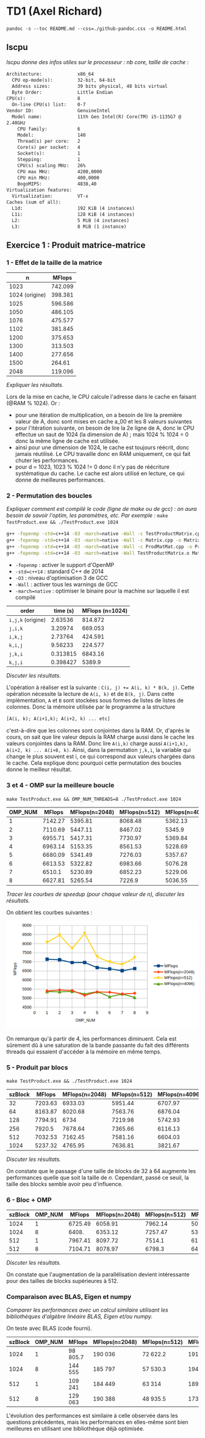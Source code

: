 # TD1 (Axel Richard)

`pandoc -s --toc README.md --css=./github-pandoc.css -o README.html`

## lscpu

*lscpu donne des infos utiles sur le processeur : nb core, taille de cache :*

```
Architecture:             x86_64
  CPU op-mode(s):         32-bit, 64-bit
  Address sizes:          39 bits physical, 48 bits virtual
  Byte Order:             Little Endian
CPU(s):                   8
  On-line CPU(s) list:    0-7
Vendor ID:                GenuineIntel
  Model name:             11th Gen Intel(R) Core(TM) i5-1135G7 @ 2.40GHz
    CPU family:           6
    Model:                140
    Thread(s) per core:   2
    Core(s) per socket:   4
    Socket(s):            1
    Stepping:             1
    CPU(s) scaling MHz:   26%
    CPU max MHz:          4200,0000
    CPU min MHz:          400,0000
    BogoMIPS:             4838,40
Virtualization features:  
  Virtualization:         VT-x
Caches (sum of all):      
  L1d:                    192 KiB (4 instances)
  L1i:                    128 KiB (4 instances)
  L2:                     5 MiB (4 instances)
  L3:                     8 MiB (1 instance)
```

## Exercice 1 : Produit matrice-matrice

### 1 - Effet de la taille de la matrice

  | n              | MFlops  |
  | -------------- | ------- |
  | 1023           | 742.099 |
  | 1024 (origine) | 398.381 |
  | 1025           | 596.586 |
  | 1050           | 486.105 |
  | 1076           | 475.577 |
  | 1102           | 381.845 |
  | 1200           | 375.653 |
  | 1300           | 313.503 |
  | 1400           | 277.656 |
  | 1500           | 264.61  |
  | 2048           | 119.096 |

*Expliquer les résultats.*

Lors de la mise en cache, le CPU calcule l'adresse dans le cache en faisant (@RAM % 1024). Or :
* pour une itération de multiplication, on a besoin de lire la première valeur de A, donc sont mises en cache a_00 et les 8 valeurs suivantes
* pour l'itération suivante, on besoin de lire la 2e ligne de A, donc le CPU effectue un saut de 1024 (la dimension de A) ; mais 1024 % 1024 = 0 donc la même ligne de cache est utilisée.
* ainsi pour une dimension de 1024, le cache est toujours réécrit, donc jamais réutilisé. Le CPU travaille donc en RAM uniquement, ce qui fait chuter les performances.
* pour d = 1023, 1023 % 1024 != 0 donc il n'y pas de réécriture systématique du cache. Le cache est alors utilisé en lecture, ce qui donne de meilleures performances.

### 2 - Permutation des boucles

*Expliquer comment est compilé le code (ligne de make ou de gcc) : on aura besoin de savoir l'optim, les paramètres, etc. Par exemple :*
`make TestProduct.exe && ./TestProduct.exe 1024`

```bash
g++ -fopenmp -std=c++14 -O3 -march=native -Wall -c TestProductMatrix.cpp -o TestProductMatrix.o
g++ -fopenmp -std=c++14 -O3 -march=native -Wall -c Matrix.cpp -o Matrix.o
g++ -fopenmp -std=c++14 -O3 -march=native -Wall -c ProdMatMat.cpp -o ProdMatMat.o
g++ -fopenmp -std=c++14 -O3 -march=native -Wall TestProductMatrix.o Matrix.hpp Matrix.o ProdMatMat.o -o TestProductMatrix.exe -lpthread
```

* `-fopenmp` : activer le support d'OpenMP
* `-std=c++14` : standard C++ de 2014
* `-O3` : niveau d'optimisation 3 de GCC
* `-Wall` : activer tous les warnings de GCC
* `-march=native` : optimiser le binaire pour la machine sur laquelle il est compilé

| order             | time (s) | MFlops (n=1024) |
| ----------------- | -------- | --------------- |
| `i,j,k` (origine) | 2.63536  | 814.872         |
| `j,i,k`           | 3.20974  | 669.053         |
| `i,k,j`           | 2.73764  | 424.591         |
| `k,i,j`           | 9.56233  | 224.577         |
| `j,k,i`           | 0.313815 | 6843.16         |
| `k,j,i`           | 0.398427 | 5389.9          |


*Discuter les résultats.*

L'opération  à réaliser est la suivante : `C(i, j) += A(i, k) * B(k, j)`. Cette opération nécessite la lecture de `A(i, k)` et de `B(k, j)`. Dans cette implémentation, `A` et `B` sont stockées sous formes de listes de listes de colonnes. Donc la mémoire utilisée par le programme a la structure
```txt
[A(i, k); A(i+1,k); A(i+2, k) ... etc]
```
c'est-à-dire que les colonnes sont conjointes dans la RAM.
Or, d'après le cours, on sait que lire valeur depuis la RAM charge aussi  dans le cache les valeurs conjointes dans la RAM. Donc lire `A(i,k)` charge aussi `A(i+1,k), A(i+2, k) ... A(i+8, k)`. 
Ainsi, dans la permutation `j,k,i`, la variable qui change le plus souvent est i, ce qui correspond aux valeurs chargées dans le cache. Cela explique donc pourquoi cette permutation des boucles donne le meilleur résultat.

### 3 et 4 - OMP sur la meilleure boucle

`make TestProduct.exe && OMP_NUM_THREADS=8 ./TestProduct.exe 1024`

| OMP_NUM | MFlops  | MFlops(n=2048) | MFlops(n=512) | MFlops(n=4096) |
| ------- | ------- | -------------- | ------------- | -------------- |
| 1       | 7142.27 | 5395.81        | 8068.48       | 5362.13        |
| 2       | 7110.69 | 5447.11        | 8467.02       | 5345.9         |
| 3       | 6955.71 | 5417.31        | 7730.97       | 5369.84        |
| 4       | 6963.14 | 5153.35        | 8561.53       | 5228.69        |
| 5       | 6680.09 | 5341.49        | 7276.03       | 5357.67        |
| 6       | 6613.53 | 5322.82        | 6983.66       | 5076.28        |
| 7       | 6510.1  | 5230.89        | 6852.23       | 5229.06        |
| 8       | 6627.81 | 5265.54        | 7226.9        | 5036.55        |

*Tracer les courbes de speedup (pour chaque valeur de n), discuter les résultats.*

On obtient les courbes suivantes : 

![courbes question 3 et 4](ex1_q3.png)

On remarque qu'à partir de 4, les performances diminuent. Cela est sûrement dû à une saturation de la bande passante du fait des différents threads qui essaient d'accéder à la mémoire en même temps.

### 5 - Produit par blocs

`make TestProduct.exe && ./TestProduct.exe 1024`

| szBlock | MFlops  | MFlops(n=2048) | MFlops(n=512) | MFlops(n=4096) |
| ------- | ------- | -------------- | ------------- | -------------- |
| 32      | 7203.63 | 6933.03        | 5951.44       | 6707.97        |
| 64      | 8163.87 | 8020.68        | 7563.76       | 6876.04        |
| 128     | 7794.91 | 6734           | 7219.98       | 5742.93        |
| 256     | 7920.5  | 7678.64        | 7365.66       | 6116.13        |
| 512     | 7032.53 | 7162.45        | 7581.16       | 6604.03        |
| 1024    | 5237.32 | 4765.95        | 7636.81       | 3821.67        |

*Discuter les résultats.*

On constate que le passage d'une taille de blocks de 32 à 64 augmente les performances quelle que soit la taille de _n_. Cependant, passé ce seuil, la taille des blocks semble avoir peu d'influence.

### 6 - Bloc + OMP


| szBlock | OMP_NUM | MFlops  | MFlops(n=2048) | MFlops(n=512) | MFlops(n=4096) |
| ------- | ------- | ------- | -------------- | ------------- | -------------- |
| 1024    | 1       | 6725.49 | 6058.91        | 7962.14       | 5060.07        |
| 1024    | 8       | 6408.   | 6353.12        | 7257.47       | 5351.71        |
| 512     | 1       | 7967.41 | 8097.72        | 7514.1        | 6158.58        |
| 512     | 8       | 7104.71 | 8078.97        | 6798.3        | 6417.03        |

*Discuter les résultats.*

On constate que l'augmentation de la parallélisation devient intéressante pour des tailles de blocks supérieures à 512.

### Comparaison avec BLAS, Eigen et numpy

*Comparer les performances avec un calcul similaire utilisant les bibliothèques d'algèbre linéaire BLAS, Eigen et/ou numpy.*

On teste avec BLAS (code fourni).

| szBlock | OMP_NUM | MFlops   | MFlops(n=2048) | MFlops(n=512) | MFlops(n=4096) |
| ------- | ------- | -------- | -------------- | ------------- | -------------- |
| 1024    | 1       | 98 805.7 | 190 036        | 72 622.2      | 191 505        |
| 1024    | 8       | 144 555  | 185 797        | 57 530.3      | 194 319        |
| 512     | 1       | 109 241  | 184 449        | 63 314        | 189 548        |
| 512     | 8       | 129 063  | 190 388        | 48 935.5      | 173 782        |

L'évolution des performances est similaire à celle observée dans les questions précédentes, mais les performances en elles-même sont bien meilleures en utilisant une bibliothèque déjà optimisée.

